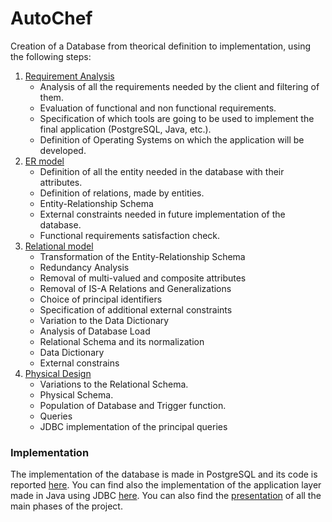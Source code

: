 # AutoChef
Creation of a Database from theorical definition to implementation, using the following steps:
1. [Requirement Analysis](https://github.com/RaffaDNDM/AutoChef/blob/master/HW1_RequirementAnalysis.pdf)
   - Analysis of all the requirements needed by the client and filtering of them. 
   - Evaluation of functional and non functional requirements.
   - Specification of which tools are going to be used to implement the final application (PostgreSQL, Java, etc.).
   - Definition of Operating Systems on which the application will be developed.
2. [ER model](https://github.com/RaffaDNDM/AutoChef/blob/master/HW2_ER_Model.pdf)
   - Definition of all the entity needed in the database with their attributes.
   - Definition of relations, made by entities.
   - Entity-Relationship Schema
   - External constraints needed in future implementation of the database.
   - Functional requirements satisfaction check.
3. [Relational model](https://github.com/RaffaDNDM/AutoChef/blob/master/HW3_RelationalModel.pdf)
   - Transformation of the Entity-Relationship Schema
   - Redundancy Analysis
   - Removal of multi-valued and composite attributes
   - Removal of IS-A Relations and Generalizations
   - Choice of principal identifiers
   - Specification of additional external constraints
   - Variation to the Data Dictionary
   - Analysis of Database Load
   - Relational Schema and its normalization
   - Data Dictionary
   - External constrains
4. [Physical Design](https://github.com/RaffaDNDM/AutoChef/blob/master/HW4_SQL%26Java.pdf)
   - Variations to the Relational Schema.
   - Physical Schema.
   - Population of Database and Trigger function.
   - Queries
   - JDBC implementation of the principal queries

### Implementation
The implementation of the database is made in PostgreSQL and its code is reported [here](https://github.com/RaffaDNDM/AutoChef/blob/master/Implementation). You can find also the implementation of the 
application layer made in Java using JDBC [here](https://github.com/RaffaDNDM/AutoChef/blob/master/Implementation/AutoChef.java).
You can also find the [presentation](https://github.com/RaffaDNDM/AutoChef/blob/master/HW4_Presentation.pptx) of all the main phases of the project.
